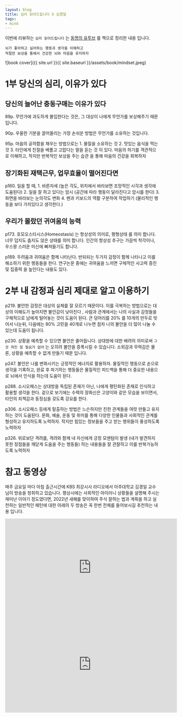 ```yaml
---
layout: blog
title: 심리 읽어드립니다 X 김경일
tags:
- mind
---
```


이번에 리뷰하는 `심리 읽어드립니다` 는 [동명의 유투브](https://www.youtube.com/playlist?list=PLWFNKrYyaIP6OkaYT030VzelRoDjHUnsl) 를 책으로 정리한 내용 입니다.

```
뇌가 좋아하고 싫어하는 행동과 생각을 이해하고
적절한 보상을 통해서 건강한 뇌와 마음을 유지하자
```

![book cover]({{ site.url }}{{ site.baseurl }}/assets/book/mindset.jpeg)

# 1부 당신의 심리, 이유가 있다

## 당신의 늘어난 충동구매는 이유가 있다

89p. 무언가에 과도하게 몰입한다는 것은, 그 대상이 나에게 무언가를 보상해주기 때문 입니다.

90p. 우울한 기분을 끌어올리는 가장 손쉬운 방법은 무언가를 소유하는 것입니다.

95p. 마음의 공허함을 채우는 방법으로는 1. 물질을 소유하는 것 2. 맛있는 음식을 먹는 것 3. <span style="color:var(--strong);"> 타인에게 친절을 베풀고 고맙다는 말을 듣는 것</span> 이 있다. <span style="color:var(--accent);"> 마음의 허기를 객관적으로 이해하고, 작지만 반복적인 보상을 주는 습관</span> 을 통해 마음의 건강을 회복하자 

## 장기화된 재택근무, 업무효율이 떨어진다면

p160. 일을 할 때, 1. 바른자세 (높은 각도, 위치에서 바라보면 조망적인 시각과 생각에 도움된다)  2. 일을 잘 하고 있다는 암시 (공간에 따라 행동이 달라진다고 암시를 한다)  3. 화면을 바라보는 눈의각도 변화 4. 펜과 키보드의 역활 구분하여 작업하기 (물리적인 행동을 보다 가치있다고 생각한다.)

## 우리가 몰랐던 귀여움의 능력

p173. 호모오스타시스(Homeostasis) 는 <span style="color:var(--strong);">항상성의 의미로, 평형상태</span> 를 의미 합니다. 너무 덥지도 춥지도 않은 상태를 의미 합니다. 인간의 항상성 추구는 가끔씩 착각이나, 우스꽝 스러운 미신에 빠져들기도 합니다.

p189. 두려움과 귀여움은 함께 나타난다. 반되되는 두가지 감정이 함께 나타나고 이를 해소하기 위한 행동들을 한다. 연구논문 중에는 <span style="color:var(--strong);">귀여움을 느끼면 구체적인 사고력 증진 및 집중력</span> 을 높인다는 내용도 있다.

# 2부 내 감정과 심리 제대로 알고 이용하기

p219. 불안한 감정은 <span style="color:var(--accent);">대상의 실체를 잘 모르기 때문이다.</span> 이를 극복하는 방법으로는 <span style="color:var(--strong);"> 대상의 이해도가 높아지면 불안감이 낮아진다 </span>, 사람과 관계에서는 <span style="color:var(--strong);">나의 사실과 감정들을 구체적으로 남에게 털어놓는 것이</span> 도움이 된다. 큰 덩어리를 20% 를 10개의 만두로 빗어서  나눈뒤, 다음에는 80% 고민을 40개로 나누면 점차 나의 불안을 더 많이 나눌 수 있는데 도움이 됩니다.

p230. 상황을 예측할 수 있으면 불안은 줄어듭니다. 상대방에 대한 배려의 의미로써 `그것 까진 알 필요가 없어` 는 오히려 불안을 증폭시킬 수 있습니다. 소외감과 무력감은 물론, 상황을 예측할 수 없게 만들기 때문 입니다.

p247. 불안은 나를 변화시키는 긍정적인 에너지로 활용하자. 물질적인 행동으로 손으로 생각을 기록하고, 완료 후 파기하는 행동들은 물질적인 피드백을 통해 더 중요한 내용으로 뇌에서 인식을 하는데 도움이 된다.

p288. 소시오패스는 상대방을 독립된 존재가 아닌, 나에게 평탄화된 존재로 인식하고 활용할 생각을 한다. 겉으로 보기에는 수렉의 장화신은 고양이와 같은 모습을 보이면서, 타인의 죄책감과 동정심을 갖도록 강요를 한다.

p306. 소시오패스 등에게 탈출하는 방법은<span style="color:var(--accent);"> 느슨하지만 친한 관계들을 여럿 만들고 유지하는 것이</span> 도움된다. 문화, 예술, 운동 및 취미를 통해 다양한 인물들과 사회적인 관계를 형성하고 유지하도록 노력하자. 작지만 힘있는 정보들을 주고 받는 행위들이 풍성하도록 노력하자

p326. 위로보단 격려를, 격려와 함께 내 자신에게 긍정 모멘텀이 발생 (내가 발견하지 못한 장점들을 깨닫게 도움을 주는 행동들) 하는 내용들을 잘 관찰하고 이를 반복가능하도록 노력하자

# 참고 동영상

매주 금요일 마다 아침 출근시간에 KBS 최강시사 라디오에서 아주대학교 김경일 교수님이 방송을 청취하고 있습니다. 평상시에는 사회적인 아이러니 상황들을 설명해 주시는 재미난 이야기 정도였다면, 2022년 새해를 맞이하여 주식 잘하는 법과 계획을 하고 실천하는 일반적인 패턴에 대한 아래의 두 방송은 꼭 한번 전체를 들어보시길 추천하는 내용 입니다.


<iframe width="560" height="315" src="https://www.youtube.com/embed/7eCkqdxNsw4" title="YouTube video player" frameborder="0" allow="accelerometer; autoplay; clipboard-write; encrypted-media; gyroscope; picture-in-picture" allowfullscreen></iframe>


<iframe width="560" height="315" src="https://www.youtube.com/embed/CE_xjF3svys" title="YouTube video player" frameborder="0" allow="accelerometer; autoplay; clipboard-write; encrypted-media; gyroscope; picture-in-picture" allowfullscreen></iframe>

